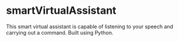 # smartVirtualAssistant
This smart virtual assistant is capable of listening to your speech and carrying out a command. Built using Python.
